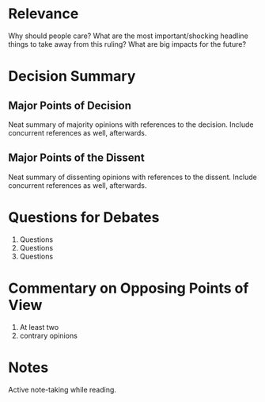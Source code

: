 # Relevance
Why should people care? What are the most important/shocking headline things to take away from this ruling? What are big impacts for the future?
# Decision Summary
## Major Points of Decision
Neat summary of majority opinions with references to the decision. Include concurrent references as well, afterwards.
## Major Points of the Dissent
Neat summary of dissenting opinions with references to the dissent. Include concurrent references as well, afterwards.
# Questions for Debates
1. Questions
2. Questions
3. Questions
# Commentary on Opposing Points of View
1. At least two
2. contrary opinions
# Notes
Active note-taking while reading.
